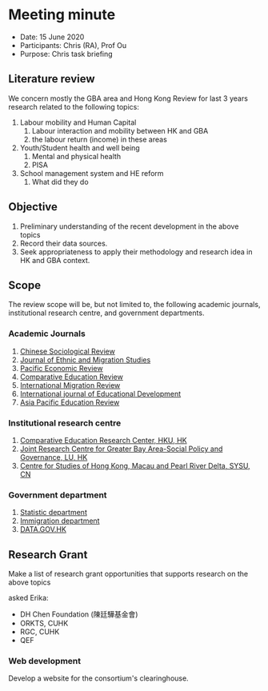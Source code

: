# Meeting minute

- Date: 15 June 2020
- Participants: Chris (RA), Prof Ou
- Purpose: Chris task briefing

## Literature review

We concern mostly the GBA area and Hong Kong
Review for last 3 years research related to the following topics:

1. Labour mobility and Human Capital
   1. Labour interaction and mobility between HK and GBA
   2. the labour return (income) in these areas
2. Youth/Student health and well being
   1. Mental and physical health
   2. PISA
3. School management system and HE reform
   1. What did they do

## Objective

1. Preliminary understanding of the recent development in the above topics
2. Record their data sources.
3. Seek appropriateness to apply their methodology and research idea in HK and GBA context.

## Scope

The review scope will be, but not limited to, the following academic journals, institutional research centre, and government departments.

### Academic Journals

1. [Chinese Sociological Review](https://www.tandfonline.com/toc/mcsa20/current)
2. [Journal of Ethnic and Migration Studies](https://www.tandfonline.com/toc/cjms20/current)
3. [Pacific Economic Review](https://onlinelibrary.wiley.com/journal/14680106)
4. [Comparative Education Review](https://www.jstor.org/journal/compeducrevi)
5. [International Migration Review](https://journals.sagepub.com/home/mrx)
6. [International journal of Educational Development](https://www.sciencedirect.com/journal/international-journal-of-educational-development)
7. [Asia Pacific Education Review](https://www.springer.com/journal/12564)

### Institutional research centre

1. [Comparative Education Research Center, HKU, HK](https://cerc.edu.hku.hk/)
2. [Joint Research Centre for Greater Bay Area-Social Policy and Governance, LU, HK](https://www.ln.edu.hk/cgba/about.php)
3. [Centre for Studies of Hong Kong, Macau and Pearl River Delta, SYSU, CN](http://www.dupad.hku.hk/hkprd/info/english/index.htm)

### Government department

1. [Statistic department](https://www.censtatd.gov.hk/home/)
2. [Immigration department](https://www.immd.gov.hk/eng/)
3. [DATA.GOV.HK](https://data.gov.hk/en/)

## Research Grant

Make a list of research grant opportunities that supports research on the above topics

asked Erika:

- DH Chen Foundation (陳廷驊基金會)
- ORKTS, CUHK
- RGC, CUHK
- QEF

### Web development

Develop a website for the consortium's clearinghouse.
